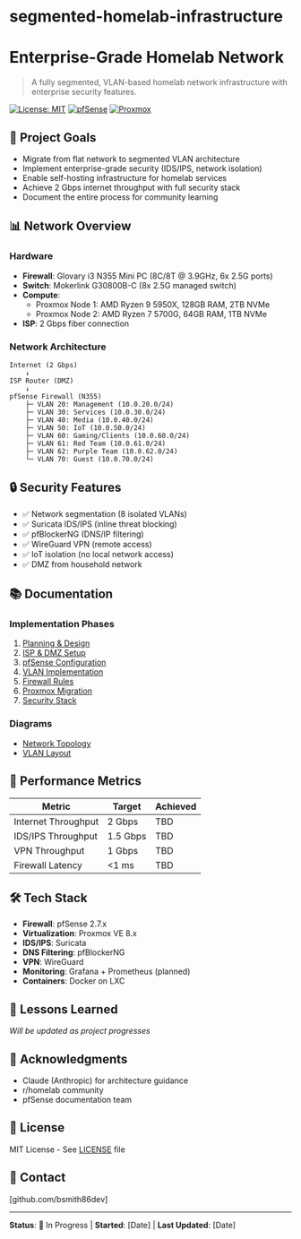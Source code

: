# segmented-homelab-infrastructure
# Enterprise-Grade Homelab Network

> A fully segmented, VLAN-based homelab network infrastructure with enterprise security features.

[![License: MIT](https://img.shields.io/badge/License-MIT-yellow.svg)](https://opensource.org/licenses/MIT)
[![pfSense](https://img.shields.io/badge/pfSense-2.7-blue)](https://www.pfsense.org/)
[![Proxmox](https://img.shields.io/badge/Proxmox-8.x-orange)](https://www.proxmox.com/)

## 🎯 Project Goals

- Migrate from flat network to segmented VLAN architecture
- Implement enterprise-grade security (IDS/IPS, network isolation)
- Enable self-hosting infrastructure for homelab services
- Achieve 2 Gbps internet throughput with full security stack
- Document the entire process for community learning

## 📊 Network Overview

### Hardware
- **Firewall**: Glovary i3 N355 Mini PC (8C/8T @ 3.9GHz, 6x 2.5G ports)
- **Switch**: Mokerlink G30800B-C (8x 2.5G managed switch)
- **Compute**: 
  - Proxmox Node 1: AMD Ryzen 9 5950X, 128GB RAM, 2TB NVMe
  - Proxmox Node 2: AMD Ryzen 7 5700G, 64GB RAM, 1TB NVMe
- **ISP**: 2 Gbps fiber connection

### Network Architecture
```
Internet (2 Gbps)
    ↓
ISP Router (DMZ)
    ↓
pfSense Firewall (N355)
    ├─ VLAN 20: Management (10.0.20.0/24)
    ├─ VLAN 30: Services (10.0.30.0/24)
    ├─ VLAN 40: Media (10.0.40.0/24)
    ├─ VLAN 50: IoT (10.0.50.0/24)
    ├─ VLAN 60: Gaming/Clients (10.0.60.0/24)
    ├─ VLAN 61: Red Team (10.0.61.0/24)
    ├─ VLAN 62: Purple Team (10.0.62.0/24)
    └─ VLAN 70: Guest (10.0.70.0/24)
```

## 🔒 Security Features

- ✅ Network segmentation (8 isolated VLANs)
- ✅ Suricata IDS/IPS (inline threat blocking)
- ✅ pfBlockerNG (DNS/IP filtering)
- ✅ WireGuard VPN (remote access)
- ✅ IoT isolation (no local network access)
- ✅ DMZ from household network

## 📚 Documentation

### Implementation Phases
1. [Planning & Design](docs/01-planning/)
2. [ISP & DMZ Setup](docs/02-implementation/phase1-isp-setup.md)
3. [pfSense Configuration](docs/02-implementation/phase2-pfsense-basic.md)
4. [VLAN Implementation](docs/02-implementation/phase3-vlans.md)
5. [Firewall Rules](docs/02-implementation/phase5-firewall-rules.md)
6. [Proxmox Migration](docs/02-implementation/phase8-proxmox.md)
7. [Security Stack](docs/02-implementation/phase9-security-stack.md)

### Diagrams
- [Network Topology](diagrams/network-topology.png)
- [VLAN Layout](diagrams/vlan-layout.png)

## 🚀 Performance Metrics

| Metric | Target | Achieved |
|--------|--------|----------|
| Internet Throughput | 2 Gbps | TBD |
| IDS/IPS Throughput | 1.5 Gbps | TBD |
| VPN Throughput | 1 Gbps | TBD |
| Firewall Latency | <1 ms | TBD |

## 🛠️ Tech Stack

- **Firewall**: pfSense 2.7.x
- **Virtualization**: Proxmox VE 8.x
- **IDS/IPS**: Suricata
- **DNS Filtering**: pfBlockerNG
- **VPN**: WireGuard
- **Monitoring**: Grafana + Prometheus (planned)
- **Containers**: Docker on LXC

## 📖 Lessons Learned

_Will be updated as project progresses_

## 🙏 Acknowledgments

- Claude (Anthropic) for architecture guidance
- r/homelab community
- pfSense documentation team

## 📝 License

MIT License - See [LICENSE](LICENSE) file

## 📧 Contact

[github.com/bsmith86dev] 

---

**Status**: 🚧 In Progress | **Started**: [Date] | **Last Updated**: [Date]
